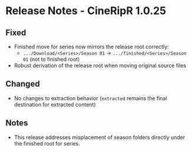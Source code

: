 # Release Notes - CineRipR 1.0.25

## Fixed
- Finished move for series now mirrors the release root correctly:
  - `.../Download/<Series>/Season 01` → `.../finished/<Series>/Season 01` (not to finished root)
- Robust derivation of the release root when moving original source files

## Changed
- No changes to extraction behavior (`extracted` remains the final destination for extracted content)

## Notes
- This release addresses misplacement of season folders directly under the finished root for series.
